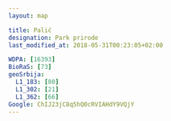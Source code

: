 ```yaml
---
layout: map

title: Palić
designation: Park prirode
last_modified_at: 2018-05-31T00:23:05+02:00

WDPA: [16393]
BioRaS: [73]
geoSrbija:
  L1_183: [80]
  L1_302: [21]
  L1_362: [66]
Google: ChIJ23jC8q5hQ0cRVIAHdY9VQjY
---
```

